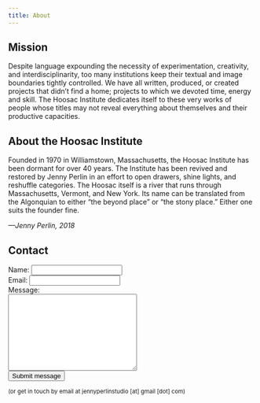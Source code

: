 ```yaml
---
title: About
---
```


## Mission

Despite language expounding the necessity of experimentation, creativity, and interdisciplinarity, too many institutions keep their textual and image boundaries tightly controlled. We have all written, produced, or created projects that didn’t find a home; projects to which we devoted time, energy and skill. The Hoosac Institute dedicates itself to these very works of people whose titles may not reveal everything about themselves and their productive capacities.

## About the Hoosac Institute

Founded in 1970 in Williamstown, Massachusetts, the Hoosac Institute has been dormant for over 40 years. The Institute has been revived and restored by Jenny Perlin in an effort to open drawers, shine lights, and reshuffle categories. The Hoosac itself is a river that runs through Massachusetts, Vermont, and New York. Its name can be translated from the Algonquian to either “the beyond place” or “the stony place.” Either one suits the founder fine.

_—Jenny Perlin, 2018_

## Contact

<form method="POST"
action="https://www.formingo.co/submit/jennyperlinstudio@gmail.com">
Name: <input type="text" name="full_name"><br>
Email: <input type="email" name="__replyto"><br>
Message:<br>
<textarea name="message" rows="10" cols="30"></textarea><br>
<input type="submit" value="Submit message">
</form>

<small>(or get in touch by email at jennyperlinstudio [at] gmail [dot] com)</small>
